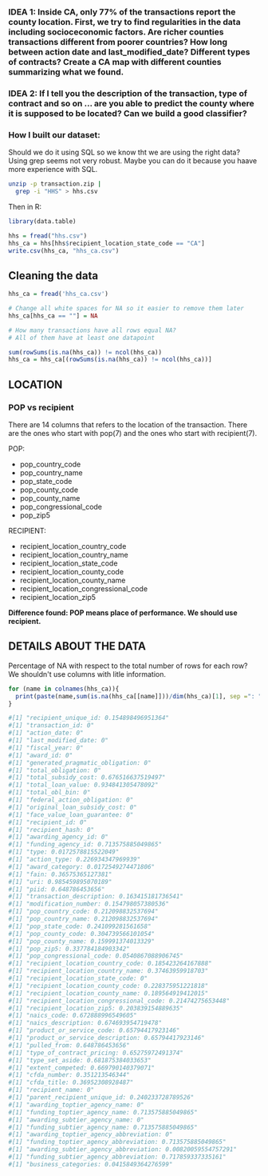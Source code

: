 
### IDEA 1: Inside CA, only 77% of the transactions report the county location. First, we try to find regularities in the data including socioceconomic factors. Are richer counties transactions different from poorer countries? How long between action date and last\_modified\_date? Different types of contracts? Create a CA map with different counties summarizing what we found.

### IDEA 2: If I tell you the description of the transaction, type of contract and so on ... are you able to predict the county where it is supposed to be located? Can we build a good classifier?

### How I built our dataset: 
Should we do it using SQL so we know tht we are using the right data?  Using grep seems not very robust. Maybe you can do it because you haave more experience with SQL.

``` bash
unzip -p transaction.zip |
  grep -i "HHS" > hhs.csv
```
Then in R:

``` r
library(data.table)

hhs = fread("hhs.csv")
hhs_ca = hhs[hhs$recipient_location_state_code == "CA"]
write.csv(hhs_ca, "hhs_ca.csv")
```
Cleaning the data
-----------------

``` r
hhs_ca = fread('hhs_ca.csv')

# Change all white spaces for NA so it easier to remove them later
hhs_ca[hhs_ca == ""] = NA

# How many transactions have all rows equal NA? 
# All of them have at least one datapoint

sum(rowSums(is.na(hhs_ca)) != ncol(hhs_ca)) 
hhs_ca = hhs_ca[(rowSums(is.na(hhs_ca)) != ncol(hhs_ca))]
```

LOCATION
--------

### POP vs recipient

There are 14 columns that refers to the location of the transaction. There are the ones who start with pop(7) and the ones who start with recipient(7).

POP:

-   pop\_country\_code
-   pop\_country\_name
-   pop\_state\_code
-   pop\_county\_code
-   pop\_county\_name
-   pop\_congressional\_code
-   pop\_zip5

RECIPIENT:

-   recipient\_location\_country\_code
-   recipient\_location\_country\_name
-   recipient\_location\_state\_code
-   recipient\_location\_county\_code
-   recipient\_location\_county\_name
-   recipient\_location\_congressional\_code
-   recipient\_location\_zip5

**Difference found: POP means place of performance. We should use recipient.**

DETAILS ABOUT THE DATA
--------

Percentage of NA with respect to the total number of rows for each row?
We shouldn't use columns with litle information.

``` r
for (name in colnames(hhs_ca)){
  print(paste(name,sum(is.na(hhs_ca[[name]]))/dim(hhs_ca)[1], sep =": "))
}

#[1] "recipient_unique_id: 0.154898496951364"
#[1] "transaction_id: 0"
#[1] "action_date: 0"
#[1] "last_modified_date: 0"
#[1] "fiscal_year: 0"
#[1] "award_id: 0"
#[1] "generated_pragmatic_obligation: 0"
#[1] "total_obligation: 0"
#[1] "total_subsidy_cost: 0.676516637519497"
#[1] "total_loan_value: 0.934841305478092"
#[1] "total_obl_bin: 0"
#[1] "federal_action_obligation: 0"
#[1] "original_loan_subsidy_cost: 0"
#[1] "face_value_loan_guarantee: 0"
#[1] "recipient_id: 0"
#[1] "recipient_hash: 0"
#[1] "awarding_agency_id: 0"
#[1] "funding_agency_id: 0.713575885049865"
#[1] "type: 0.0172578815522049"
#[1] "action_type: 0.226934347969939"
#[1] "award_category: 0.0172549274471806"
#[1] "fain: 0.36575365127381"
#[1] "uri: 0.985459895070189"
#[1] "piid: 0.648786453656"
#[1] "transaction_description: 0.163415181736541"
#[1] "modification_number: 0.154798057380536"
#[1] "pop_country_code: 0.212098832537694"
#[1] "pop_country_name: 0.212098832537694"
#[1] "pop_state_code: 0.241099281561658"
#[1] "pop_county_code: 0.304739566101054"
#[1] "pop_county_name: 0.159991374013329"
#[1] "pop_zip5: 0.337784184903342"
#[1] "pop_congressional_code: 0.0540867088906745"
#[1] "recipient_location_country_code: 0.185423264167888"
#[1] "recipient_location_country_name: 0.37463959918703"
#[1] "recipient_location_state_code: 0"
#[1] "recipient_location_county_code: 0.228375951221818"
#[1] "recipient_location_county_name: 0.189564919412015"
#[1] "recipient_location_congressional_code: 0.21474275653448"
#[1] "recipient_location_zip5: 0.203839154889635"
#[1] "naics_code: 0.672888996549605"
#[1] "naics_description: 0.674693954719478"
#[1] "product_or_service_code: 0.65794417923146"
#[1] "product_or_service_description: 0.65794417923146"
#[1] "pulled_from: 0.648786453656"
#[1] "type_of_contract_pricing: 0.65275972491374"
#[1] "type_set_aside: 0.681875384033653"
#[1] "extent_competed: 0.669790140379071"
#[1] "cfda_number: 0.351213546344"
#[1] "cfda_title: 0.36952308928487"
#[1] "recipient_name: 0"
#[1] "parent_recipient_unique_id: 0.240233728789526"
#[1] "awarding_toptier_agency_name: 0"
#[1] "funding_toptier_agency_name: 0.713575885049865"
#[1] "awarding_subtier_agency_name: 0"
#[1] "funding_subtier_agency_name: 0.713575885049865"
#[1] "awarding_toptier_agency_abbreviation: 0"
#[1] "funding_toptier_agency_abbreviation: 0.713575885049865"
#[1] "awarding_subtier_agency_abbreviation: 0.00820059554757291"
#[1] "funding_subtier_agency_abbreviation: 0.717859337335161"
#[1] "business_categories: 0.0415849364276599"
```

